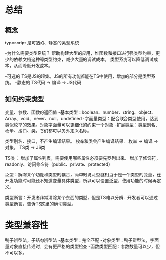 # 总结

## 概念
typescript 是可选的、静态的类型系统

-为什么需要类型系统？
帮助构建大型的应用，堆函数和接口进行强类型约束，更少的依赖文档这种弱类型约束，减少大量的调试成本。
类型系统可以降低调试成本，从而降低开发成本。

-可选的
TS是JS的超集。JS的所有功能都能在TS中使用，增加的部分是类型系统。
-静态的
TS代码 -> 编译 -> JS代码

## 如何约束类型
变量、参数、函数的返回值
-基本类型：boolean、number、string、object、Array、void、never、null、undefined
-字面量类型：配合联合类型使用，达到类似枚举的效果。对象字面量可以更细化的约束一个对象
-扩展类型：类型别名、枚举、接口、类。它们都可以另外定义名称。

类型别名、接口，不产生编译结果。
枚举和类会产生编译结果，
枚举 -> 编译 -> 对象，
TS类 -> JS类

TS类：
增加了属性列表，需要使用哪些属性必须要先罗列出来。
增加了修饰符，readonly、访问修饰符（public、private、protected）

泛型：解除某个功能和类型的耦合，简单的说泛型就相当于是一个类型的变量，在开发功能时可能还不知道变量具体类型，所以可以设置泛型，使用功能的时候再定义。

类型断言：开发者非常清除某个东西的类型，但是TS难以分辨，开发者可以通过类型断言，告诉TS这里的确切类型。
# 类型兼容性
鸭子辨型法，子结构辨型法
-基本类型：完全匹配
-对象类型：鸭子辩型法，字面量对象直接传递时，会有更严格的类型检查
-函数类型匹配：参数数量可以少，但不可以多。